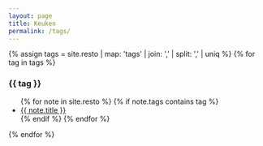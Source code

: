 ```yaml
---
layout: page
title: Keuken
permalink: /tags/
---
```

{% assign tags =  site.resto | map: 'tags' | join: ','  | split: ',' | uniq %}
{% for tag in tags %}
  <h3><a name="{{tag}}">{{ tag }}</a></h3>
  <ul>
  {% for note in site.resto %}
    {% if note.tags contains tag %}
    <li><a href="{{ site.baseurl }}{{ note.url }}">{{ note.title }}</a></li>
    {% endif %}
  {% endfor %}
  </ul>
{% endfor %}
